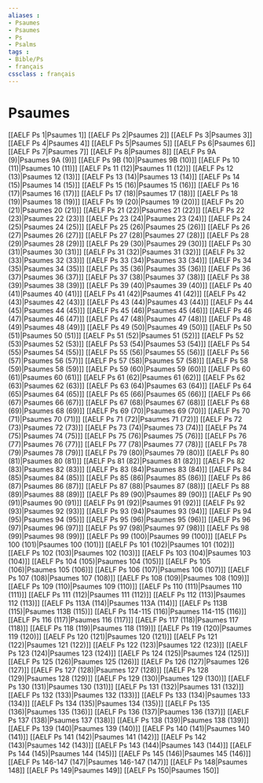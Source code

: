 ```yaml
---
aliases : 
- Psaumes
- Psaumes
- Ps
- Psalms
tags : 
- Bible/Ps
- français
cssclass : français
---
```


# Psaumes

[[AELF Ps 1|Psaumes 1]]
[[AELF Ps 2|Psaumes 2]]
[[AELF Ps 3|Psaumes 3]]
[[AELF Ps 4|Psaumes 4]]
[[AELF Ps 5|Psaumes 5]]
[[AELF Ps 6|Psaumes 6]]
[[AELF Ps 7|Psaumes 7]]
[[AELF Ps 8|Psaumes 8]]
[[AELF Ps 9A (9)|Psaumes 9A (9)]]
[[AELF Ps 9B (10)|Psaumes 9B (10)]]
[[AELF Ps 10 (11)|Psaumes 10 (11)]]
[[AELF Ps 11 (12)|Psaumes 11 (12)]]
[[AELF Ps 12 (13)|Psaumes 12 (13)]]
[[AELF Ps 13 (14)|Psaumes 13 (14)]]
[[AELF Ps 14 (15)|Psaumes 14 (15)]]
[[AELF Ps 15 (16)|Psaumes 15 (16)]]
[[AELF Ps 16 (17)|Psaumes 16 (17)]]
[[AELF Ps 17 (18)|Psaumes 17 (18)]]
[[AELF Ps 18 (19)|Psaumes 18 (19)]]
[[AELF Ps 19 (20)|Psaumes 19 (20)]]
[[AELF Ps 20 (21)|Psaumes 20 (21)]]
[[AELF Ps 21 (22)|Psaumes 21 (22)]]
[[AELF Ps 22 (23)|Psaumes 22 (23)]]
[[AELF Ps 23 (24)|Psaumes 23 (24)]]
[[AELF Ps 24 (25)|Psaumes 24 (25)]]
[[AELF Ps 25 (26)|Psaumes 25 (26)]]
[[AELF Ps 26 (27)|Psaumes 26 (27)]]
[[AELF Ps 27 (28)|Psaumes 27 (28)]]
[[AELF Ps 28 (29)|Psaumes 28 (29)]]
[[AELF Ps 29 (30)|Psaumes 29 (30)]]
[[AELF Ps 30 (31)|Psaumes 30 (31)]]
[[AELF Ps 31 (32)|Psaumes 31 (32)]]
[[AELF Ps 32 (33)|Psaumes 32 (33)]]
[[AELF Ps 33 (34)|Psaumes 33 (34)]]
[[AELF Ps 34 (35)|Psaumes 34 (35)]]
[[AELF Ps 35 (36)|Psaumes 35 (36)]]
[[AELF Ps 36 (37)|Psaumes 36 (37)]]
[[AELF Ps 37 (38)|Psaumes 37 (38)]]
[[AELF Ps 38 (39)|Psaumes 38 (39)]]
[[AELF Ps 39 (40)|Psaumes 39 (40)]]
[[AELF Ps 40 (41)|Psaumes 40 (41)]]
[[AELF Ps 41 (42)|Psaumes 41 (42)]]
[[AELF Ps 42 (43)|Psaumes 42 (43)]]
[[AELF Ps 43 (44)|Psaumes 43 (44)]]
[[AELF Ps 44 (45)|Psaumes 44 (45)]]
[[AELF Ps 45 (46)|Psaumes 45 (46)]]
[[AELF Ps 46 (47)|Psaumes 46 (47)]]
[[AELF Ps 47 (48)|Psaumes 47 (48)]]
[[AELF Ps 48 (49)|Psaumes 48 (49)]]
[[AELF Ps 49 (50)|Psaumes 49 (50)]]
[[AELF Ps 50 (51)|Psaumes 50 (51)]]
[[AELF Ps 51 (52)|Psaumes 51 (52)]]
[[AELF Ps 52 (53)|Psaumes 52 (53)]]
[[AELF Ps 53 (54)|Psaumes 53 (54)]]
[[AELF Ps 54 (55)|Psaumes 54 (55)]]
[[AELF Ps 55 (56)|Psaumes 55 (56)]]
[[AELF Ps 56 (57)|Psaumes 56 (57)]]
[[AELF Ps 57 (58)|Psaumes 57 (58)]]
[[AELF Ps 58 (59)|Psaumes 58 (59)]]
[[AELF Ps 59 (60)|Psaumes 59 (60)]]
[[AELF Ps 60 (61)|Psaumes 60 (61)]]
[[AELF Ps 61 (62)|Psaumes 61 (62)]]
[[AELF Ps 62 (63)|Psaumes 62 (63)]]
[[AELF Ps 63 (64)|Psaumes 63 (64)]]
[[AELF Ps 64 (65)|Psaumes 64 (65)]]
[[AELF Ps 65 (66)|Psaumes 65 (66)]]
[[AELF Ps 66 (67)|Psaumes 66 (67)]]
[[AELF Ps 67 (68)|Psaumes 67 (68)]]
[[AELF Ps 68 (69)|Psaumes 68 (69)]]
[[AELF Ps 69 (70)|Psaumes 69 (70)]]
[[AELF Ps 70 (71)|Psaumes 70 (71)]]
[[AELF Ps 71 (72)|Psaumes 71 (72)]]
[[AELF Ps 72 (73)|Psaumes 72 (73)]]
[[AELF Ps 73 (74)|Psaumes 73 (74)]]
[[AELF Ps 74 (75)|Psaumes 74 (75)]]
[[AELF Ps 75 (76)|Psaumes 75 (76)]]
[[AELF Ps 76 (77)|Psaumes 76 (77)]]
[[AELF Ps 77 (78)|Psaumes 77 (78)]]
[[AELF Ps 78 (79)|Psaumes 78 (79)]]
[[AELF Ps 79 (80)|Psaumes 79 (80)]]
[[AELF Ps 80 (81)|Psaumes 80 (81)]]
[[AELF Ps 81 (82)|Psaumes 81 (82)]]
[[AELF Ps 82 (83)|Psaumes 82 (83)]]
[[AELF Ps 83 (84)|Psaumes 83 (84)]]
[[AELF Ps 84 (85)|Psaumes 84 (85)]]
[[AELF Ps 85 (86)|Psaumes 85 (86)]]
[[AELF Ps 86 (87)|Psaumes 86 (87)]]
[[AELF Ps 87 (88)|Psaumes 87 (88)]]
[[AELF Ps 88 (89)|Psaumes 88 (89)]]
[[AELF Ps 89 (90)|Psaumes 89 (90)]]
[[AELF Ps 90 (91)|Psaumes 90 (91)]]
[[AELF Ps 91 (92)|Psaumes 91 (92)]]
[[AELF Ps 92 (93)|Psaumes 92 (93)]]
[[AELF Ps 93 (94)|Psaumes 93 (94)]]
[[AELF Ps 94 (95)|Psaumes 94 (95)]]
[[AELF Ps 95 (96)|Psaumes 95 (96)]]
[[AELF Ps 96 (97)|Psaumes 96 (97)]]
[[AELF Ps 97 (98)|Psaumes 97 (98)]]
[[AELF Ps 98 (99)|Psaumes 98 (99)]]
[[AELF Ps 99 (100)|Psaumes 99 (100)]]
[[AELF Ps 100 (101)|Psaumes 100 (101)]]
[[AELF Ps 101 (102)|Psaumes 101 (102)]]
[[AELF Ps 102 (103)|Psaumes 102 (103)]]
[[AELF Ps 103 (104)|Psaumes 103 (104)]]
[[AELF Ps 104 (105)|Psaumes 104 (105)]]
[[AELF Ps 105 (106)|Psaumes 105 (106)]]
[[AELF Ps 106 (107)|Psaumes 106 (107)]]
[[AELF Ps 107 (108)|Psaumes 107 (108)]]
[[AELF Ps 108 (109)|Psaumes 108 (109)]]
[[AELF Ps 109 (110)|Psaumes 109 (110)]]
[[AELF Ps 110 (111)|Psaumes 110 (111)]]
[[AELF Ps 111 (112)|Psaumes 111 (112)]]
[[AELF Ps 112 (113)|Psaumes 112 (113)]]
[[AELF Ps 113A (114)|Psaumes 113A (114)]]
[[AELF Ps 113B (115)|Psaumes 113B (115)]]
[[AELF Ps 114-115 (116)|Psaumes 114-115 (116)]]
[[AELF Ps 116 (117)|Psaumes 116 (117)]]
[[AELF Ps 117 (118)|Psaumes 117 (118)]]
[[AELF Ps 118 (119)|Psaumes 118 (119)]]
[[AELF Ps 119 (120)|Psaumes 119 (120)]]
[[AELF Ps 120 (121)|Psaumes 120 (121)]]
[[AELF Ps 121 (122)|Psaumes 121 (122)]]
[[AELF Ps 122 (123)|Psaumes 122 (123)]]
[[AELF Ps 123 (124)|Psaumes 123 (124)]]
[[AELF Ps 124 (125)|Psaumes 124 (125)]]
[[AELF Ps 125 (126)|Psaumes 125 (126)]]
[[AELF Ps 126 (127)|Psaumes 126 (127)]]
[[AELF Ps 127 (128)|Psaumes 127 (128)]]
[[AELF Ps 128 (129)|Psaumes 128 (129)]]
[[AELF Ps 129 (130)|Psaumes 129 (130)]]
[[AELF Ps 130 (131)|Psaumes 130 (131)]]
[[AELF Ps 131 (132)|Psaumes 131 (132)]]
[[AELF Ps 132 (133)|Psaumes 132 (133)]]
[[AELF Ps 133 (134)|Psaumes 133 (134)]]
[[AELF Ps 134 (135)|Psaumes 134 (135)]]
[[AELF Ps 135 (136)|Psaumes 135 (136)]]
[[AELF Ps 136 (137)|Psaumes 136 (137)]]
[[AELF Ps 137 (138)|Psaumes 137 (138)]]
[[AELF Ps 138 (139)|Psaumes 138 (139)]]
[[AELF Ps 139 (140)|Psaumes 139 (140)]]
[[AELF Ps 140 (141)|Psaumes 140 (141)]]
[[AELF Ps 141 (142)|Psaumes 141 (142)]]
[[AELF Ps 142 (143)|Psaumes 142 (143)]]
[[AELF Ps 143 (144)|Psaumes 143 (144)]]
[[AELF Ps 144 (145)|Psaumes 144 (145)]]
[[AELF Ps 145 (146)|Psaumes 145 (146)]]
[[AELF Ps 146-147 (147)|Psaumes 146-147 (147)]]
[[AELF Ps 148|Psaumes 148]]
[[AELF Ps 149|Psaumes 149]]
[[AELF Ps 150|Psaumes 150]]

